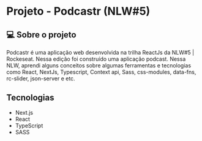 # Projeto - Podcastr (NLW#5)

## 💻 Sobre o projeto 

Podcastr é uma aplicação web desenvolvida na trilha ReactJs da NLW#5 | Rockeseat. Nessa edição foi construído uma aplicação podcast. Nessa NLW, aprendi alguns conceitos sobre algumas ferramentas e tecnologias como React, NextJs, Typescript, Context api, Sass, css-modules, data-fns, rc-slider, json-server e etc.

## Tecnologias
- Next.js
- React
- TypeScript
- SASS
